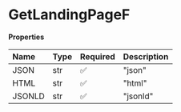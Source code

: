 # GetLandingPageF

**Properties**

| Name   | Type | Required | Description |
| :----- | :--- | :------- | :---------- |
| JSON   | str  | ✅       | "json"      |
| HTML   | str  | ✅       | "html"      |
| JSONLD | str  | ✅       | "jsonld"    |

<!-- This file was generated by liblab | https://liblab.com/ -->
